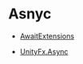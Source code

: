 # Asnyc

* [AwaitExtensions](https://github.com/KurbanismailovZaur/AwaitExtensions)

* [UnityFx.Async](https://github.com/Arvtesh/UnityFx.Async)
